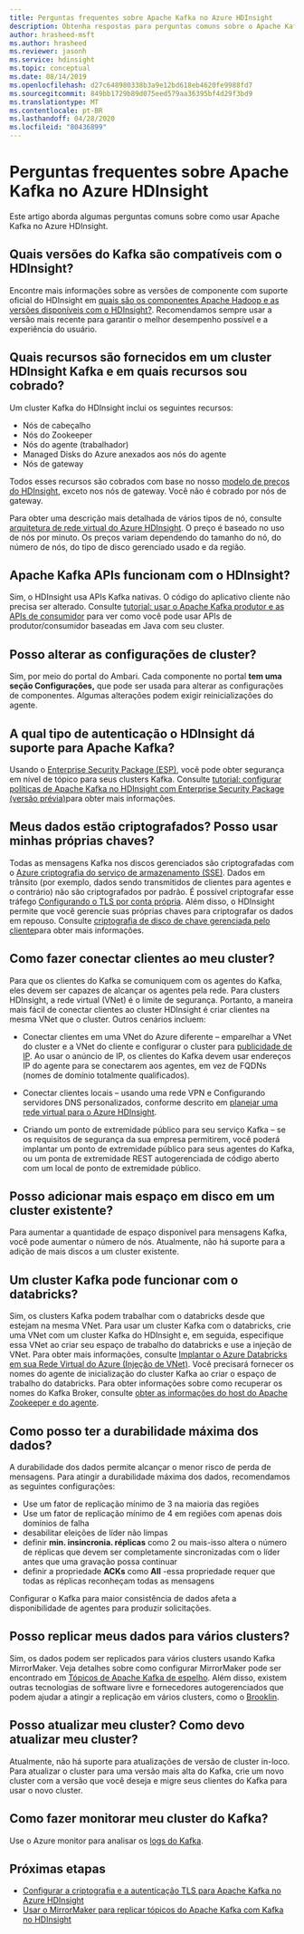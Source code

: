 ```yaml
---
title: Perguntas frequentes sobre Apache Kafka no Azure HDInsight
description: Obtenha respostas para perguntas comuns sobre o Apache Kafka no Azure HDInsight, um serviço de nuvem do Hadoop gerenciado.
author: hrasheed-msft
ms.author: hrasheed
ms.reviewer: jasonh
ms.service: hdinsight
ms.topic: conceptual
ms.date: 08/14/2019
ms.openlocfilehash: d27c648980338b3a9e12bd618eb4620fe9988fd7
ms.sourcegitcommit: 849bb1729b89d075eed579aa36395bf4d29f3bd9
ms.translationtype: MT
ms.contentlocale: pt-BR
ms.lasthandoff: 04/28/2020
ms.locfileid: "80436899"
---
```

# <a name="frequently-asked-questions-about-apache-kafka-in-azure-hdinsight"></a>Perguntas frequentes sobre Apache Kafka no Azure HDInsight

Este artigo aborda algumas perguntas comuns sobre como usar Apache Kafka no Azure HDInsight.

## <a name="what-kafka-versions-are-supported-by-hdinsight"></a>Quais versões do Kafka são compatíveis com o HDInsight?

Encontre mais informações sobre as versões de componente com suporte oficial do HDInsight em [quais são os componentes Apache Hadoop e as versões disponíveis com o HDInsight?](../hdinsight-component-versioning.md#supported-hdinsight-versions). Recomendamos sempre usar a versão mais recente para garantir o melhor desempenho possível e a experiência do usuário.

## <a name="what-resources-are-provided-in-an-hdinsight-kafka-cluster-and-what-resources-am-i-charged-for"></a>Quais recursos são fornecidos em um cluster HDInsight Kafka e em quais recursos sou cobrado?

Um cluster Kafka do HDInsight inclui os seguintes recursos:

* Nós de cabeçalho
* Nós do Zookeeper
* Nós do agente (trabalhador) 
* Managed Disks do Azure anexados aos nós do agente
* Nós de gateway

Todos esses recursos são cobrados com base no nosso [modelo de preços do HDInsight](https://azure.microsoft.com/pricing/details/hdinsight/), exceto nos nós de gateway. Você não é cobrado por nós de gateway.

Para obter uma descrição mais detalhada de vários tipos de nó, consulte [arquitetura de rede virtual do Azure HDInsight](../hdinsight-virtual-network-architecture.md). O preço é baseado no uso de nós por minuto. Os preços variam dependendo do tamanho do nó, do número de nós, do tipo de disco gerenciado usado e da região.

## <a name="do-apache-kafka-apis-work-with-hdinsight"></a>Apache Kafka APIs funcionam com o HDInsight?

Sim, o HDInsight usa APIs Kafka nativas. O código do aplicativo cliente não precisa ser alterado. Consulte [tutorial: usar o Apache Kafka produtor e as APIs de consumidor](./apache-kafka-producer-consumer-api.md) para ver como você pode usar APIs de produtor/consumidor baseadas em Java com seu cluster.

## <a name="can-i-change-cluster-configurations"></a>Posso alterar as configurações de cluster?

Sim, por meio do portal do Ambari. Cada componente no portal **tem uma seção Configurações,** que pode ser usada para alterar as configurações de componentes. Algumas alterações podem exigir reinicializações do agente.

## <a name="what-type-of-authentication-does-hdinsight-support-for-apache-kafka"></a>A qual tipo de autenticação o HDInsight dá suporte para Apache Kafka?

Usando o [Enterprise Security Package (ESP)](../domain-joined/apache-domain-joined-architecture.md), você pode obter segurança em nível de tópico para seus clusters Kafka. Consulte [tutorial: configurar políticas de Apache Kafka no HDInsight com Enterprise Security Package (versão prévia)](../domain-joined/apache-domain-joined-run-kafka.md)para obter mais informações.

## <a name="is-my-data-encrypted-can-i-use-my-own-keys"></a>Meus dados estão criptografados? Posso usar minhas próprias chaves?

Todas as mensagens Kafka nos discos gerenciados são criptografadas com o [Azure criptografia do serviço de armazenamento (SSE)](../../storage/common/storage-service-encryption.md). Dados em trânsito (por exemplo, dados sendo transmitidos de clientes para agentes e o contrário) não são criptografados por padrão. É possível criptografar esse tráfego [Configurando o TLS por conta própria](./apache-kafka-ssl-encryption-authentication.md). Além disso, o HDInsight permite que você gerencie suas próprias chaves para criptografar os dados em repouso. Consulte [criptografia de disco de chave gerenciada pelo cliente](../disk-encryption.md)para obter mais informações.

## <a name="how-do-i-connect-clients-to-my-cluster"></a>Como fazer conectar clientes ao meu cluster?

Para que os clientes do Kafka se comuniquem com os agentes do Kafka, eles devem ser capazes de alcançar os agentes pela rede. Para clusters HDInsight, a rede virtual (VNet) é o limite de segurança. Portanto, a maneira mais fácil de conectar clientes ao cluster HDInsight é criar clientes na mesma VNet que o cluster. Outros cenários incluem:

* Conectar clientes em uma VNet do Azure diferente – emparelhar a VNet do cluster e a VNet do cliente e configurar o cluster para [publicidade de IP](apache-kafka-connect-vpn-gateway.md#configure-kafka-for-ip-advertising). Ao usar o anúncio de IP, os clientes do Kafka devem usar endereços IP do agente para se conectarem aos agentes, em vez de FQDNs (nomes de domínio totalmente qualificados).

* Conectar clientes locais – usando uma rede VPN e Configurando servidores DNS personalizados, conforme descrito em [planejar uma rede virtual para o Azure HDInsight](../hdinsight-plan-virtual-network-deployment.md).

* Criando um ponto de extremidade público para seu serviço Kafka – se os requisitos de segurança da sua empresa permitirem, você poderá implantar um ponto de extremidade público para seus agentes do Kafka, ou um ponta de extremidade REST autogerenciada de código aberto com um local de ponto de extremidade público.

## <a name="can-i-add-more-disk-space-on-an-existing-cluster"></a>Posso adicionar mais espaço em disco em um cluster existente?

Para aumentar a quantidade de espaço disponível para mensagens Kafka, você pode aumentar o número de nós. Atualmente, não há suporte para a adição de mais discos a um cluster existente.

## <a name="can-a-kafka-cluster-work-with-databricks"></a>Um cluster Kafka pode funcionar com o databricks? 

Sim, os clusters Kafka podem trabalhar com o databricks desde que estejam na mesma VNet. Para usar um cluster Kafka com o databricks, crie uma VNet com um cluster Kafka do HDInsight e, em seguida, especifique essa VNet ao criar seu espaço de trabalho do databricks e use a injeção de VNet. Para obter mais informações, consulte [Implantar o Azure Databricks em sua Rede Virtual do Azure (Injeção de VNet)](https://docs.microsoft.com/azure/databricks/administration-guide/cloud-configurations/azure/vnet-inject). Você precisará fornecer os nomes do agente de inicialização do cluster Kafka ao criar o espaço de trabalho do databricks. Para obter informações sobre como recuperar os nomes do Kafka Broker, consulte [obter as informações do host do Apache Zookeeper e do agente](https://docs.microsoft.com/azure/hdinsight/kafka/apache-kafka-get-started#getkafkainfo).

## <a name="how-can-i-have-maximum-data-durability"></a>Como posso ter a durabilidade máxima dos dados?

A durabilidade dos dados permite alcançar o menor risco de perda de mensagens. Para atingir a durabilidade máxima dos dados, recomendamos as seguintes configurações:

* Use um fator de replicação mínimo de 3 na maioria das regiões
* Use um fator de replicação mínimo de 4 em regiões com apenas dois domínios de falha
* desabilitar eleições de líder não limpas
* definir **min. insincronia. réplicas** como 2 ou mais-isso altera o número de réplicas que devem ser completamente sincronizadas com o líder antes que uma gravação possa continuar
* definir a propriedade **ACKs** como **All** -essa propriedade requer que todas as réplicas reconheçam todas as mensagens

Configurar o Kafka para maior consistência de dados afeta a disponibilidade de agentes para produzir solicitações.

## <a name="can-i-replicate-my-data-to-multiple-clusters"></a>Posso replicar meus dados para vários clusters?

Sim, os dados podem ser replicados para vários clusters usando Kafka MirrorMaker. Veja detalhes sobre como configurar MirrorMaker pode ser encontrado em [Tópicos de Apache Kafka de espelho](apache-kafka-mirroring.md). Além disso, existem outras tecnologias de software livre e fornecedores autogerenciados que podem ajudar a atingir a replicação em vários clusters, como o [Brooklin](https://github.com/linkedin/Brooklin/).

## <a name="can-i-upgrade-my-cluster-how-should-i-upgrade-my-cluster"></a>Posso atualizar meu cluster? Como devo atualizar meu cluster?

Atualmente, não há suporte para atualizações de versão de cluster in-loco. Para atualizar o cluster para uma versão mais alta do Kafka, crie um novo cluster com a versão que você deseja e migre seus clientes do Kafka para usar o novo cluster.

## <a name="how-do-i-monitor-my-kafka-cluster"></a>Como fazer monitorar meu cluster do Kafka?

Use o Azure monitor para analisar os [logs do Kafka](./apache-kafka-log-analytics-operations-management.md).

## <a name="next-steps"></a>Próximas etapas

* [Configurar a criptografia e a autenticação TLS para Apache Kafka no Azure HDInsight](./apache-kafka-ssl-encryption-authentication.md)
* [Usar o MirrorMaker para replicar tópicos do Apache Kafka com Kafka no HDInsight](./apache-kafka-mirroring.md)
